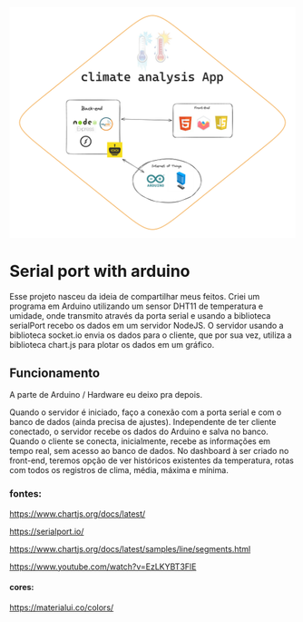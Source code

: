 ![Screenshot](./public/climateApp.png)

# Serial port with arduino

Esse projeto nasceu da ideia de compartilhar meus feitos. Criei um programa em Arduino utilizando um sensor DHT11 de temperatura e umidade, onde transmito através da porta serial e usando a biblioteca serialPort recebo os dados em um servidor NodeJS. O servidor usando a biblioteca socket.io envia os dados para o cliente, que por sua vez, utiliza a biblioteca chart.js para plotar os dados em um gráfico.

## Funcionamento

A parte de Arduino / Hardware eu deixo pra depois.

Quando o servidor é iniciado, faço a conexão com a porta serial e com o banco de dados (ainda precisa de ajustes). Independente de ter cliente conectado, o servidor recebe os dados do Arduino e salva no banco.
Quando o cliente se conecta, inicialmente, recebe as informações em tempo real, sem acesso ao banco de dados. No dashboard à ser criado no front-end, teremos opção de ver históricos existentes da temperatura, rotas com todos os registros de clima, média, máxima e mínima.

### fontes:
https://www.chartjs.org/docs/latest/

https://serialport.io/

https://www.chartjs.org/docs/latest/samples/line/segments.html

https://www.youtube.com/watch?v=EzLKYBT3FlE

#### cores:
https://materialui.co/colors/
